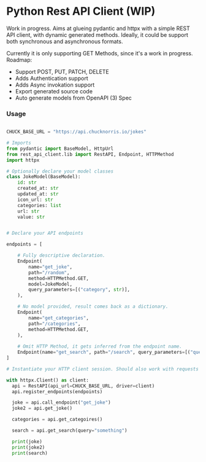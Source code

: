 # Python Rest API Client (WIP)
Work in progress. Aims at glueing pydantic and httpx with a simple REST API client, with dynamic generated methods.
Ideally, it could be support both synchronous and asynchronous formats.

Currently it is only supporting GET Methods, since it's a work in progress.
Roadmap:

- Support POST, PUT, PATCH, DELETE
- Adds Authentication support
- Adds Async invokation support
- Export generated source code
- Auto generate models from OpenAPI (3) Spec

### Usage

```python

CHUCK_BASE_URL = "https://api.chucknorris.io/jokes"

# Imports
from pydantic import BaseModel, HttpUrl
from rest_api_client.lib import RestAPI, Endpoint, HTTPMethod
import httpx

# Optionally declare your model classes
class JokeModel(BaseModel):
    id: str
    created_at: str
    updated_at: str
    icon_url: str
    categories: list
    url: str
    value: str


# Declare your API endpoints

endpoints = [

    # Fully descriptive declaration.
    Endpoint(
        name="get_joke",
        path="/random",
        method=HTTPMethod.GET,
        model=JokeModel,
        query_parameters=[("category", str)],
    ),

    # No model provided, result comes back as a dictionary.
    Endpoint(
        name="get_categories",
        path="/categories",
        method=HTTPMethod.GET,
    ),
    
    # Omit HTTP Method, it gets inferred from the endpoint name.
    Endpoint(name="get_search", path="/search", query_parameters=[("query", str)]),
]

# Instantiate your HTTP client session. Should also work with requests

with httpx.Client() as client:
  api = RestAPI(api_url=CHUCK_BASE_URL, driver=client)
  api.register_endpoints(endpoints)

  joke = api.call_endpoint("get_joke")
  joke2 = api.get_joke()

  categories = api.get_categoires()

  search = api.get_search(query="something")

  print(joke)
  print(joke2)
  print(search)
```
